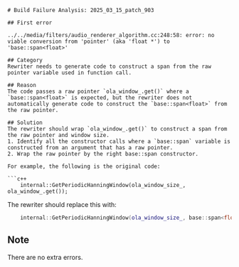 ```
# Build Failure Analysis: 2025_03_15_patch_903

## First error

../../media/filters/audio_renderer_algorithm.cc:248:58: error: no viable conversion from 'pointer' (aka 'float *') to 'base::span<float>'

## Category
Rewriter needs to generate code to construct a span from the raw pointer variable used in function call.

## Reason
The code passes a raw pointer `ola_window_.get()` where a `base::span<float>` is expected, but the rewriter does not automatically generate code to construct the `base::span<float>` from the raw pointer.

## Solution
The rewriter should wrap `ola_window_.get()` to construct a span from the raw pointer and window size.
1. Identify all the constructor calls where a `base::span` variable is constructed from an argument that has a raw pointer.
2. Wrap the raw pointer by the right base::span constructor.

For example, the following is the original code:

```c++
    internal::GetPeriodicHanningWindow(ola_window_size_, ola_window_.get());
```

The rewriter should replace this with:

```c++
    internal::GetPeriodicHanningWindow(ola_window_size_, base::span<float>(ola_window_.get(), ola_window_size_));
```

## Note
There are no extra errors.